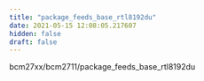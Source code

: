 ```yaml
---
title: "package_feeds_base_rtl8192du"
date: 2021-05-15 12:08:05.217607
hidden: false
draft: false
---
```


bcm27xx/bcm2711/package_feeds_base_rtl8192du

